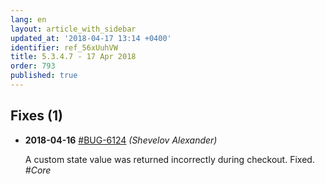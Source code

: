 ```yaml
---
lang: en
layout: article_with_sidebar
updated_at: '2018-04-17 13:14 +0400'
identifier: ref_56xUuhVW
title: 5.3.4.7 - 17 Apr 2018
order: 793
published: true
---
```

## Fixes (1)
* **2018-04-16** [#BUG-6124](https://xcn.myjetbrains.com/youtrack/issue/BUG-6124) _(Shevelov Alexander)_

  A custom state value was returned incorrectly during checkout. Fixed. _#Core_
